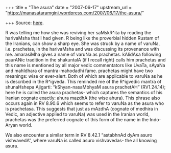 +++
title = "The asura"
date = "2007-06-17"
upstream_url = "https://manasataramgini.wordpress.com/2007/06/17/the-asura/"

+++
Source: [here](https://manasataramgini.wordpress.com/2007/06/17/the-asura/).

R was telling me how she was reviving her saMskR^ita by reading the
harivaMsha that I had given. R being like the proverbial hidden Rustam
of the Iranians, can show a sharp eye. She was struck by a name of
varuNa, i.e. prachetas, in the harivaMsha and was discussing its
provenance with me. amarasiMha gives a name of varuNa as prachetas.
kAlidAsa following paurANic tradition in the shakuntalA (if I recall
right) calls him prachetas and this name is mentioned by all major vedic
commentators like UvaTa, sAyaNa and mahIdhara of mantra-mahodadhi fame.
prachetas might have two meanings: wise or ever-alert. Both of which are
applicable to varuNa as he is described in the R^igveda. This reminded
me of the R^igvedic mantra of shunaHshepa Ajigarti: “kShyan-nasaMbhyaM
asura prachetAH” (RV1.24.14); here he is called the asura prachetas-
which captures the semantics of his Iranian cognate exactly: ahura
mazdhA (the wise ahura). This phrase also occurs again in RV 8.90.6
which seems to refer to varuNa as the asura who is prachetasa. This
suggests that just as mAzdhA (cognate of medhira in Vedic, an adjective
applied to varuNa) was used in the Iranian world, prachetas was the
preferred cognate of this form of the name in the Indo-Aryan world.

We also encounter a similar term in RV 8.42.1 “astabhnAd dyAm asuro
vishvavedA”, where varuNa is called asuro vishvavedas- the all knowing
asura.

